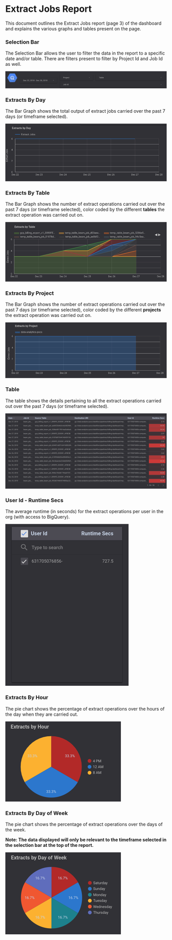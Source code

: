 # Extract Jobs Report

This document outlines the Extract Jobs report (page 3) of the dashboard and explains the various graphs and tables present on the page.

### Selection Bar
The Selection Bar allows the user to filter the data in the report to a specific date and/or table. There are filters present to filter by Project Id and Job Id as well.

![Selection Bar](../images/extract_jobs/Image1.png)

### Extracts By Day
The Bar Graph shows the total output of extract jobs carried over the past 7 days (or timeframe selected).

![Extracts By Day](../images/extract_jobs/Image2.png)

### Extracts By Table
The Bar Graph shows the number of extract operations carried out over the past 7 days (or timeframe selected), color coded by the different **tables** the extract operation was carried out on.

![Extracts By Table](../images/extract_jobs/Image3.png)

### Extracts By Project
The Bar Graph shows the number of extract operations carried out over the past 7 days (or timeframe selected), color coded by the different **projects** the extract operation was carried out on.

![Loads By Project](../images/extract_jobs/Image4.png)

### Table
The table shows the details pertaining to all the extract operations carried out over the past 7 days (or timeframe selected).

![Table](../images/extract_jobs/Image5.png)

### User Id - Runtime Secs
The average runtime (in seconds) for the extract operations per user in the org (with access to BigQuery).

![User Id - Runtime Secs](../images/extract_jobs/Image6.png)

### Extracts By Hour
The pie chart shows the percentage of extract operations over the hours of the day when they are carried out.

![Extracts By Hour](../images/extract_jobs/Image7.png)

### Extracts By Day of Week
The pie chart shows the percentage of extract operations over the days of the week.

**Note: The data displayed will only be relevant to the timeframe selected in the selection bar at the top of the report.**

![Extracts By Day of Week](../images/extract_jobs/Image8.png)
